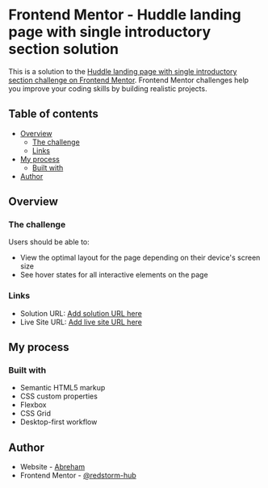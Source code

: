 # Frontend Mentor - Huddle landing page with single introductory section solution

This is a solution to the [Huddle landing page with single introductory section challenge on Frontend Mentor](https://www.frontendmentor.io/challenges/huddle-landing-page-with-a-single-introductory-section-B_2Wvxgi0). Frontend Mentor challenges help you improve your coding skills by building realistic projects.

## Table of contents

- [Overview](#overview)
  - [The challenge](#the-challenge)
  - [Links](#links)
- [My process](#my-process)
  - [Built with](#built-with)
- [Author](#author)

## Overview

### The challenge

Users should be able to:

- View the optimal layout for the page depending on their device's screen size
- See hover states for all interactive elements on the page

### Links

- Solution URL: [Add solution URL here](https://your-solution-url.com)
- Live Site URL: [Add live site URL here](https://hunddle-ab.netlify.app/)

## My process

### Built with

- Semantic HTML5 markup
- CSS custom properties
- Flexbox
- CSS Grid
- Desktop-first workflow

## Author

- Website - [Abreham](https://hunddle-ab.netlify.app/)
- Frontend Mentor - [@redstorm-hub](https://www.frontendmentor.io/profile/redstorm-hub)
